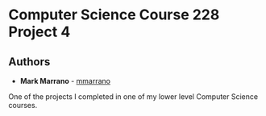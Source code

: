# Computer Science Course 228 Project 4

## Authors

* **Mark Marrano** - [mmarrano](https://github.com/mmarrano)

One of the projects I completed in one of my lower level Computer Science courses.
